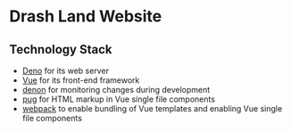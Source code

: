 # Drash Land Website

## Technology Stack

* [Deno](https://deno.land) for its web server
* [Vue](https://vuejs.org) for its front-end framework
* [denon](https://github.com/denosaurs/denon) for monitoring changes during development
* [pug](https://pugjs.org/api/getting-started.html) for HTML markup in Vue single file components
* [webpack](https://webpack.js.org/) to enable bundling of Vue templates and enabling Vue single file components
